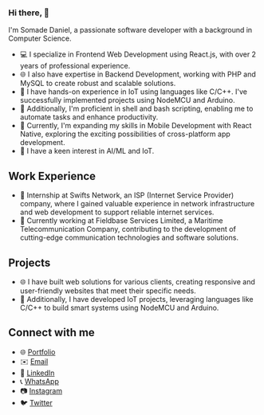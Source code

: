 ### Hi there, 👋
I'm Somade Daniel, a passionate software developer with a background in Computer Science.

- 💻 I specialize in Frontend Web Development using React.js, with over 2 years of professional experience.
- 🌐 I also have expertise in Backend Development, working with PHP and MySQL to create robust and scalable solutions.
- 🌱 I have hands-on experience in IoT using languages like C/C++. I've successfully implemented projects using NodeMCU and Arduino.
- 🐚 Additionally, I'm proficient in shell and bash scripting, enabling me to automate tasks and enhance productivity.
- 📱 Currently, I'm expanding my skills in Mobile Development with React Native, exploring the exciting possibilities of cross-platform app development.
- 🧠 I have a keen interest in AI/ML and IoT.

## Work Experience
- 🏢 Internship at Swifts Network, an ISP (Internet Service Provider) company, where I gained valuable experience in network infrastructure and web development to support reliable internet services.
- 🏢 Currently working at Fieldbase Services Limited, a Maritime Telecommunication Company, contributing to the development of cutting-edge communication technologies and software solutions.


## Projects
- 🌐 I have built web solutions for various clients, creating responsive and user-friendly websites that meet their specific needs.
- 🌱 Additionally, I have developed IoT projects, leveraging languages like C/C++ to build smart systems using NodeMCU and Arduino.


## Connect with me
- 🌐 [Portfolio](https://somadedaniel.netlify.app/)
- ✉️ [Email](mailto:flexsidee@gmail.com)
- 💼 [LinkedIn](https://www.linkedin.com/in/danielsomade)
- 📞 [WhatsApp](https://wa.me/2347019983346)
- 📷 [Instagram](https://instagram.com/flexsidee)
- 🐦 [Twitter](https://twitter.com/flexsidee)


<!-- [![willianrod's wakatime stats](https://github-readme-stats.vercel.app/api/wakatime?username=flexsidee)](https://github.com/anuraghazra/github-readme-stats)  -->


<!-- ![Profile views](https://komarev.com/ghpvc/?username=flexsidee&color=green) -->


<!-- ### Hi there, 👋 <br> I am Somade Daniel, a passionate software developer with a background in Computer Science.

- 💻 I specialize in Frontend Web Development using React.js, with over 2 years of professional experience.
- 🌐 I also have expertise in Backend Development, working with PHP and MySQL to create robust and scalable solutions.
- 🌱 I have hands-on experience in IoT using languages like C/C++. I've successfully implemented projects using NodeMCU and Arduino.
- 🐚 Additionally, I'm proficient in shell and bash scripting, enabling me to automate tasks and enhance productivity.
- 📱 Currently, I'm expanding my skills in Mobile Development with Flutter, exploring the exciting possibilities of cross-platform app development.

<h3><a href="https://somadedaniel.netlify.app/">Click this link to check out my Portfolio 🙃🙃</a> connect with me through: </h3>

<h3 align="left">Connect with me:</h3>
<p align="left">
  <a href="mailto:flexsidee@gmail.com" target="blank"><img align="center" src="https://camo.githubusercontent.com/682042cefd12c16c0a35036aede5c81bba484f78d3391b216a7620c9e5807de4/68747470733a2f2f696d672e736869656c64732e696f2f62616467652f656d61696c206d652d2532334431343833362e7376673f267374796c653d666f722d7468652d6261646765266c6f676f3d676d61696c266c6f676f436f6c6f723d7768697465" alt="flexsidee" height="30" width="40" /></a>
  <a href="https://www.linkedin.com/in/danielsomade" target="blank"><img align="center" src="https://raw.githubusercontent.com/rahuldkjain/github-profile-readme-generator/master/src/images/icons/Social/linked-in-alt.svg " alt="somade-daniel-a52478114" height="30" width="40" /></a>
  <a href="https://wa.me/2347019983346" target="blank"><img align="center" src="https://raw.githubusercontent.com/rahuldkjain/github-profile-readme-generator/master/src/images/icons/Social/whatsapp.svg" alt="flexsidee" height="30" width="40" /></a>
  <a href="https://instagram.com/flexsidee" target="blank"><img align="center" src="https://raw.githubusercontent.com/rahuldkjain/github-profile-readme-generator/master/src/images/icons/Social/instagram.svg" alt="flexsidee" height="30" width="40" /></a>
  <a href="https://twitter.com/flexsidee" target="blank"><img align="center" src="https://raw.githubusercontent.com/rahuldkjain/github-profile-readme-generator/master/src/images/icons/Social/twitter.svg" alt="flexsidee" height="30" width="40" /></a>
</p>

<br/>

![](./profile-3d-contrib/profile-green-animate.svg) -->


<!-- 
- 🔭 I’m currently working on ...
- 🌱 I’m currently learning ...
- 👯 I’m looking to collaborate on ...
- 🤔 I’m looking for help with ...
- 💬 Ask me about ...
- 📫 How to reach me: ...
- 😄 Pronouns: ...
- ⚡ Fun fact: ...



[![Top Langs](https://github-readme-stats.vercel.app/api/top-langs/?username=flexsidee&langs_count=20&hide=hack&layout=compact)](https://github.com/anuraghazra/github-readme-stats)

[![Top Langs](https://github-readme-stats.vercel.app/api/top-langs/?username=flexsidee&langs_count=20&hide=hack)](https://github.com/anuraghazra/github-readme-stats)

[![willianrod's wakatime stats](https://github-readme-stats.vercel.app/api/wakatime?username=flexsidee)](https://github.com/anuraghazra/github-readme-stats) 

![GitHub Streaks](https://github-readme-streak-stats.herokuapp.com/?user=flexsidee) 

![Profile Trophy](https://github-profile-trophy.vercel.app/?username=flexsidee&theme=discord&margin-w=15&no-frame=true)

![](./profile-3d-contrib/profile-green-animate.svg)
-->
